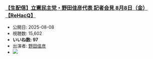 ### [【生配信】立憲民主党・野田佳彦代表 記者会見 8月8日（金）【ReHacQ】](https://www.youtube.com/watch?v=fAnZy3rYHfI)
-   公開日: 2025-08-08
-   視聴数: 15,602
-   **いいね数: 97**
-   出演者: [野田佳彦](/rehacq_fan/people/野田佳彦 "wikilink")
- [![](https://img.youtube.com/vi/fAnZy3rYHfI/hqdefault.jpg)](https://www.youtube.com/watch?v=fAnZy3rYHfI)
